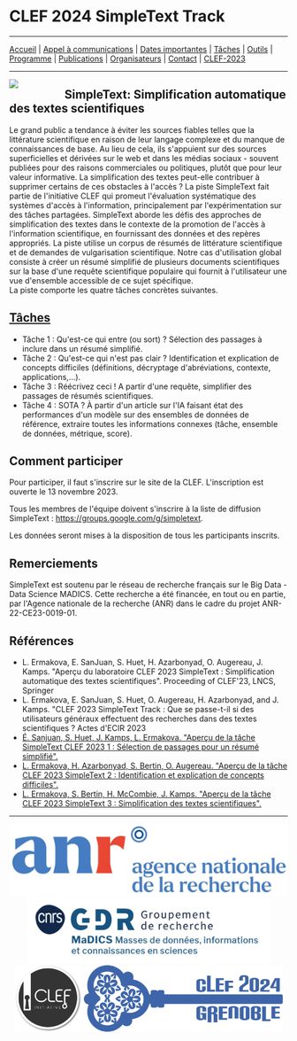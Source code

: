 # CLEF 2024 SimpleText Track

---

[Accueil](./) | [Appel à communications](./CFP-en-fr-C) | [Dates importantes](./dates-en-fr-C) | [Tâches](./tasks-en-fr-C) | [Outils](./tools-en-fr-C) | [Programme](./program-en-fr-C) | [Publications](./publications-en-fr-C) | [Organisateurs](./organizers-en-fr-C) | [Contact](./contact-en-fr-C) | [CLEF-2023](https://simpletext-project.com/2023/clef/)


---

<img align="left" src="https://github.com/simpletext-madics/2021/blob/main/clef/simpletext-logo-blue.png?raw=true" width="100"/>  

## SimpleText: Simplification automatique des textes scientifiques

Le grand public a tendance à éviter les sources fiables telles que la littérature scientifique en raison de leur langage complexe et du manque de connaissances de base. Au lieu de cela, ils s'appuient sur des sources superficielles et dérivées sur le web et dans les médias sociaux - souvent publiées pour des raisons commerciales ou politiques, plutôt que pour leur valeur informative. La simplification des textes peut-elle contribuer à supprimer certains de ces obstacles à l'accès ? La piste SimpleText fait partie de l'initiative CLEF qui promeut l'évaluation systématique des systèmes d'accès à l'information, principalement par l'expérimentation sur des tâches partagées. SimpleText aborde les défis des approches de simplification des textes dans le contexte de la promotion de l'accès à l'information scientifique, en fournissant des données et des repères appropriés. La piste utilise un corpus de résumés de littérature scientifique et de demandes de vulgarisation scientifique. Notre cas d'utilisation global consiste à créer un résumé simplifié de plusieurs documents scientifiques sur la base d'une requête scientifique populaire qui fournit à l'utilisateur une vue d'ensemble accessible de ce sujet spécifique.  
La piste comporte les quatre tâches concrètes suivantes.
 
## [Tâches](./tasks)
- Tâche 1 : Qu'est-ce qui entre (ou sort) ? Sélection des passages à inclure dans un résumé simplifié.
- Tâche 2 : Qu'est-ce qui n'est pas clair ? Identification et explication de concepts difficiles (définitions, décryptage d'abréviations, contexte, applications,...).
- Tâche 3 : Réécrivez ceci ! A partir d'une requête, simplifier des passages de résumés scientifiques.
- Tâche 4 : SOTA ? À partir d'un article sur l'IA faisant état des performances d'un modèle sur des ensembles de données de référence, extraire toutes les informations connexes (tâche, ensemble de données, métrique, score).

## Comment participer
Pour participer, il faut s'inscrire sur le site de la CLEF. L'inscription est ouverte le 13 novembre 2023.

Tous les membres de l'équipe doivent s'inscrire à la liste de diffusion SimpleText : https://groups.google.com/g/simpletext. 

Les données seront mises à la disposition de tous les participants inscrits.

## Remerciements  

SimpleText est soutenu par le réseau de recherche français sur le Big Data - Data Science MADICS. Cette recherche a été financée, en tout ou en partie, par l'Agence nationale de la recherche (ANR) dans le cadre du projet ANR-22-CE23-0019-01.

## Références  

- L. Ermakova, E. SanJuan, S. Huet, H. Azarbonyad, O. Augereau, J. Kamps. "Aperçu du laboratoire CLEF 2023 SimpleText : Simplification automatique des textes scientifiques". Proceeding of CLEF'23, LNCS, Springer
- L. Ermakova, E. SanJuan, S. Huet, O. Augereau, H. Azarbonyad, and J. Kamps. "CLEF 2023 SimpleText Track : Que se passe-t-il si des utilisateurs généraux effectuent des recherches dans des textes scientifiques ? Actes d'ECIR 2023
- [É. Sanjuan, S. Huet, J. Kamps, L. Ermakova. "Aperçu de la tâche SimpleText CLEF 2023 1 : Sélection de passages pour un résumé simplifié".](https://www.dei.unipd.it/~faggioli/temp/CLEF2023-proceedings/paper-238.pdf)
- [L. Ermakova, H. Azarbonyad, S. Bertin, O. Augereau. "Aperçu de la tâche CLEF 2023 SimpleText 2 : Identification et explication de concepts difficiles".](https://www.dei.unipd.it/~faggioli/temp/CLEF2023-proceedings/paper-239.pdf)
- [L. Ermakova, S. Bertin, H. McCombie, J. Kamps. "Aperçu de la tâche CLEF 2023 SimpleText 3 : Simplification des textes scientifiques".](https://www.dei.unipd.it/~faggioli/temp/CLEF2023-proceedings/paper-240.pdf)

---


<div align="center">
 <a href="https://anr.fr/Projet-ANR-22-CE23-0019"><img src="img/ANR-logo-2021-complet.jpg"></a> <a href="https://www.madics.fr/actions/simpletext/"><img src="img/Logo-CNRS-MaDICS.jpg" height="120"></a> <a href="https://www.clef-initiative.eu/"><img src="img/clef-logo.png" height="120"></a> <a href="https://clef2024.clef-initiative.eu/"><img src="img/clef2024.png" height="120"></a>
</div>
